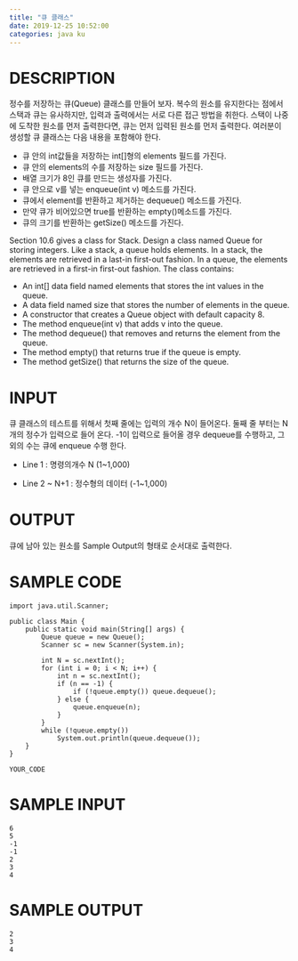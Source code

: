 ```yaml
---
title: "큐 클래스"
date: 2019-12-25 10:52:00
categories: java ku
---
```


# DESCRIPTION
정수를 저장하는 큐(Queue) 클래스를 만들어 보자. 복수의 원소를 유지한다는 점에서 스택과 큐는 유사하지만, 입력과 출력에서는 서로 다른 접근 방법을 취한다. 스택이 나중에 도착한 원소를 먼저 출력한다면, 큐는 먼저 입력된 원소를 먼저 출력한다. 여러분이 생성할 큐 클래스는 다음 내용을 포함해야 한다.

* 큐 안의 int값들을 저장하는 int[]형의 elements 필드를 가진다.
* 큐 안의 elements의 수를 저장하는 size 필드를 가진다.
* 배열 크기가 8인 큐를 만드는 생성자를 가진다.
* 큐 안으로 v를 넣는 enqueue(int v) 메소드를 가진다.
* 큐에서 element를 반환하고 제거하는 dequeue() 메소드를 가진다.
* 만약 큐가 비어있으면 true를 반환하는 empty()메소드를 가진다.
* 큐의 크기를 반환하는 getSize() 메소드를 가진다.
 

Section 10.6 gives a class for Stack. Design a class named Queue for storing integers. Like a stack, a queue holds elements. In a stack, the elements are retrieved in a last-in first-out fashion. In a queue, the elements are retrieved in a first-in first-out fashion. The class contains:

* An int[] data field named elements that stores the int values in the queue.
* A data field named size that stores the number of elements in the queue.
* A constructor that creates a Queue object with default capacity 8.
* The method enqueue(int v) that adds v into the queue.
* The method dequeue() that removes and returns the element from the queue.
* The method empty() that returns true if the queue is empty.
* The method getSize() that returns the size of the queue.
 

 

# INPUT
큐 클래스의 테스트를 위해서 첫째 줄에는 입력의 개수 N이 들어온다. 둘째 줄 부터는 N개의 정수가 입력으로 들어 온다. -1이 입력으로 들어올 경우 dequeue를 수행하고, 그외의 수는 큐에 enqueue 수행 한다. 

* Line 1 : 명령의개수 N (1~1,000)

* Line 2 ~ N+1 : 정수형의 데이터 (-1~1,000)

 

# OUTPUT
큐에 남아 있는 원소를 Sample Output의 형태로 순서대로 출력한다. 

# SAMPLE CODE
```
import java.util.Scanner;

public class Main {
    public static void main(String[] args) {
        Queue queue = new Queue();
        Scanner sc = new Scanner(System.in);

        int N = sc.nextInt();
        for (int i = 0; i < N; i++) {
            int n = sc.nextInt();
            if (n == -1) {
                if (!queue.empty()) queue.dequeue();
            } else {
                queue.enqueue(n);
            }
        }
        while (!queue.empty())
            System.out.println(queue.dequeue());
    }
}

YOUR_CODE
```

# SAMPLE INPUT
```
6
5
-1
-1
2
3
4
```

# SAMPLE OUTPUT
```
2
3
4
```


<script src="https://gist.github.com/DetegiCE/5bed9114789efecc6de8f81d8aec688c.js"></script>
